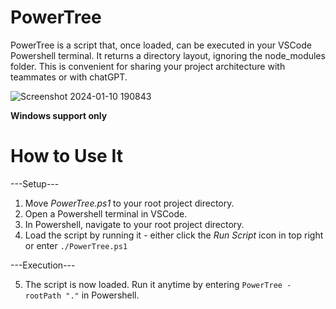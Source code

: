 # PowerTree

PowerTree is a script that, once loaded, can be executed in your VSCode Powershell terminal. It returns a directory layout, ignoring the node_modules folder. This is convenient for sharing your project architecture with teammates or with chatGPT.


![Screenshot 2024-01-10 190843](https://github.com/ericlaycock/directoryShare/assets/28071408/1e36641c-d78d-4077-b1c0-da08755c9e8a)


**Windows support only**

# How to Use It

---Setup---
1. Move _PowerTree.ps1_ to your root project directory.
2. Open a Powershell terminal in VSCode.
3. In Powershell, navigate to your root project directory.
4. Load the script by running it - either click the _Run Script_ icon in top right or enter `./PowerTree.ps1`
   
---Execution---

5. The script is now loaded. Run it anytime by entering `PowerTree -rootPath "."` in Powershell.
